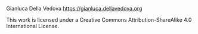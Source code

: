 Gianluca Della Vedova
https://gianluca.dellavedova.org

This work is licensed under a Creative Commons Attribution-ShareAlike 4.0 
International License.